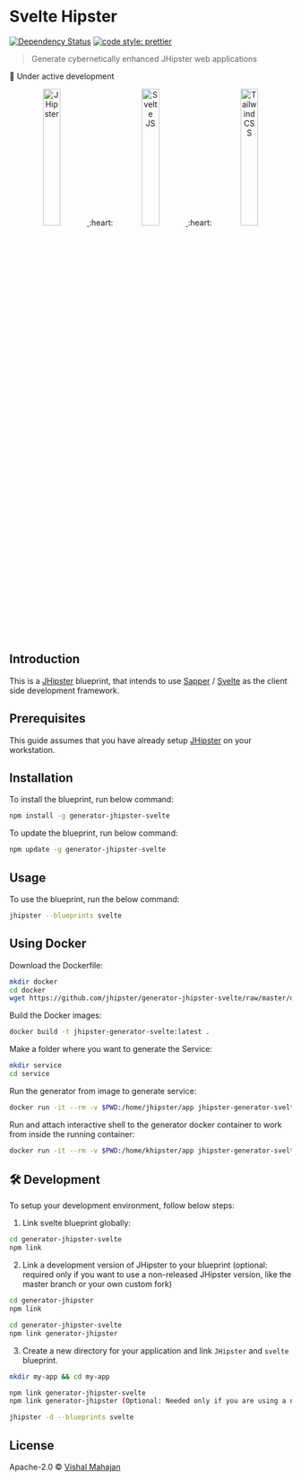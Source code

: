 # Svelte Hipster

[![Dependency Status][daviddm-image]][daviddm-url] [![code style: prettier][prettier-image]][prettier-url]

> Generate cybernetically enhanced JHipster web applications

:construction: Under active development

<p align="center" valign="middle" height="100%">
  <a href="https://www.jhipster.tech/" target="_blank">
    <img alt="JHipster"  width="25%" src="https://github.com/jhipster/jhipster-artwork/blob/master/logos/JHipster%20RGB-small100x25px.png?raw=true">
  </a>
	:heart:
  <a href="https://svelte.dev" target="_blank">
    <img alt="Svelte JS" width="25%" src="https://svelte.dev/svelte-logo-horizontal.svg">
  </a>
  :heart:
  <a href="https://tailwindcss.com/" target="_blank">
    <img alt="Tailwind CSS" width="25%" src="https://refactoringui.nyc3.cdn.digitaloceanspaces.com/tailwind-logo.svg">
  </a><br>
</p>

## Introduction

This is a [JHipster](https://www.jhipster.tech/) blueprint, that intends to use [Sapper](https://sapper.svelte.dev/) / [Svelte](https://svelte.dev/) as the client side development framework.

## Prerequisites

This guide assumes that you have already setup [JHipster](https://www.jhipster.tech/installation/) on your workstation.

## Installation

To install the blueprint, run below command:

```bash
npm install -g generator-jhipster-svelte
```

To update the blueprint, run below command:

```bash
npm update -g generator-jhipster-svelte
```

## Usage

To use the blueprint, run the below command:

```bash
jhipster --blueprints svelte
```

## Using Docker

Download the Dockerfile:

```bash
mkdir docker
cd docker
wget https://github.com/jhipster/generator-jhipster-svelte/raw/master/docker/Dockerfile
```

Build the Docker images:

```bash
docker build -t jhipster-generator-svelte:latest .
```

Make a folder where you want to generate the Service:

```bash
mkdir service
cd service
```

Run the generator from image to generate service:

```bash
docker run -it --rm -v $PWD:/home/jhipster/app jhipster-generator-svelte
```

Run and attach interactive shell to the generator docker container to work from inside the running container:

```bash
docker run -it --rm -v $PWD:/home/khipster/app jhipster-generator-svelte /bin/bash
```

## :hammer_and_wrench: Development

To setup your development environment, follow below steps:

1. Link svelte blueprint globally:

```bash
cd generator-jhipster-svelte
npm link
```

2. Link a development version of JHipster to your blueprint (optional: required only if you want to use a non-released JHipster version, like the master branch or your own custom fork)

```bash
cd generator-jhipster
npm link

cd generator-jhipster-svelte
npm link generator-jhipster
```

3. Create a new directory for your application and link `JHipster` and `svelte` blueprint.

```bash
mkdir my-app && cd my-app

npm link generator-jhipster-svelte
npm link generator-jhipster (Optional: Needed only if you are using a non-released JHipster version)

jhipster -d --blueprints svelte

```

## License

Apache-2.0 © [Vishal Mahajan](https://twitter.com/vishal423)

[daviddm-image]: https://david-dm.org/jhipster/generator-jhipster-svelte.svg?theme=shields.io
[daviddm-url]: https://david-dm.org/jhipster/generator-jhipster-svelte
[prettier-image]: https://img.shields.io/badge/code_style-prettier-ff69b4.svg?style=flat-square
[prettier-url]: https://github.com/prettier/prettier
